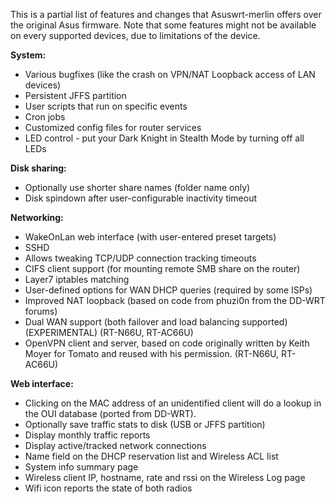 This is a partial list of features and changes that Asuswrt-merlin offers over the original Asus firmware.  Note that some features might not be available on every supported devices, due to limitations of the device.

**System:**
* Various bugfixes (like the crash on VPN/NAT Loopback access of LAN devices)
* Persistent JFFS partition
* User scripts that run on specific events
* Cron jobs
* Customized config files for router services
* LED control - put your Dark Knight in Stealth Mode by turning off all LEDs

**Disk sharing:**
* Optionally use shorter share names (folder name only)
* Disk spindown after user-configurable inactivity timeout

**Networking:**
* WakeOnLan web interface (with user-entered preset targets)
* SSHD
* Allows tweaking TCP/UDP connection tracking timeouts
* CIFS client support (for mounting remote SMB share on the router)
* Layer7 iptables matching
* User-defined options for WAN DHCP queries (required by some ISPs)
* Improved NAT loopback (based on code from phuzi0n from the DD-WRT forums)
* Dual WAN support (both failover and load balancing supported) (EXPERIMENTAL) (RT-N66U, RT-AC66U)
* OpenVPN client and server, based on code originally written by Keith Moyer for Tomato and reused with his permission. (RT-N66U, RT-AC66U)

**Web interface:**
* Clicking on the MAC address of an unidentified client will do a lookup in the OUI database (ported from DD-WRT).
* Optionally save traffic stats to disk (USB or JFFS partition)
* Display monthly traffic reports
* Display active/tracked network connections
* Name field on the DHCP reservation list and Wireless ACL list
* System info summary page
* Wireless client IP, hostname, rate and rssi on the Wireless Log page
* Wifi icon reports the state of both radios
